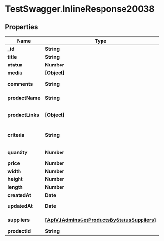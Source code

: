 # TestSwagger.InlineResponse20038

## Properties

Name | Type | Description | Notes
------------ | ------------- | ------------- | -------------
**_id** | **String** | GUID идеи | [optional] 
**title** | **String** | Название идеи | [optional] 
**status** | **Number** | Статус идеи | [optional] 
**media** | **[Object]** | Image URL | [optional] 
**comments** | **String** | Комментарий к идее | [optional] 
**productName** | **String** | Назавние продукта | [optional] 
**productLinks** | **[Object]** | Ссылка на продукт, если есть | [optional] 
**criteria** | **String** | Дополнительные критерии для поиска товара | [optional] 
**quantity** | **Number** | Количество товаров | [optional] 
**price** | **Number** | Желаемая цена | [optional] 
**width** | **Number** | Ширина, см | [optional] 
**height** | **Number** | Высота, см | [optional] 
**length** | **Number** | Длина, см | [optional] 
**createdAt** | **Date** | Дата создания | [optional] 
**updatedAt** | **Date** | Дата последнего обновления | [optional] 
**suppliers** | [**[ApiV1AdminsGetProductsByStatusSuppliers]**](ApiV1AdminsGetProductsByStatusSuppliers.md) | Массив поставщиков. | [optional] 
**productId** | **String** | Product ID | [optional] 


